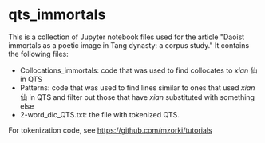 # qts_immortals

This is a collection of Jupyter notebook files used for the article "Daoist immortals as a poetic image in Tang dynasty: a corpus study."
It contains the following files:

- Collocations_immortals: code that was used to find collocates to _xian_ 仙 in QTS
- Patterns: code that was used to find lines similar to ones that used _xian_ 仙 in QTS and filter out those that have _xian_ substituted with something else
- 2-word_dic_QTS.txt: the file with tokenized QTS. 

For tokenization code, see https://github.com/mzorki/tutorials
